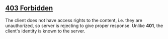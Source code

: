 ## [403 Forbidden](https://developer.mozilla.org/en-US/docs/Web/HTTP/Status/403)
The client does not have access rights to the content, i.e. they are unauthorized, so server is rejecting to give proper response. Unlike __401__, the client's identity is known to the server.
